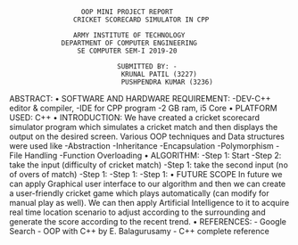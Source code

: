                       OOP MINI PROJECT REPORT
		            CRICKET SCORECARD SIMULATOR IN CPP

                    ARMY INSTITUTE OF TECHNOLOGY 
                 DEPARTMENT OF COMPUTER ENGINEERING
                     SE COMPUTER SEM-I 2019-20

                               SUBMITTED BY: -
                                KRUNAL PATIL (3227)
                                PUSHPENDRA KUMAR (3236)

ABSTRACT:
      •	SOFTWARE AND HARDWARE REQUIREMENT:
        -DEV-C++ editor & compiler, 
        -IDE for CPP program
        -2 GB ram, i5 Core
      •	PLATFORM USED: C++ 
      •	INTRODUCTION:
       We have created a cricket scorecard simulator program which simulates
       a cricket match and then displays the output on the desired screen.
       Various OOP techniques and Data structures were used like
       -Abstraction
       -Inheritance
       -Encapsulation
       -Polymorphism
       -File Handling
       -Function Overloading
      •	ALGORITHM:
       -Step 1: Start
       -Step 2: take the input (difficulty of cricket match)
       -Step 1: take the second input (no of overs of match)
       -Step 1:
       -Step 1:
       -Step 1:
      •	FUTURE SCOPE
        In future we can apply Graphical user interface to our algorithm and 
        then we can create a user-friendly cricket game which plays automatically 
        (can modify for manual play as well).
        We can then apply Artificial Intelligence to it to acquire real time 
        location scenario to adjust according to the surrounding and generate 
        the score according to the recent trend.
      •	REFERENCES:
       - Google Search
       - OOP with C++ by E. Balagurusamy
       - C++ complete reference

